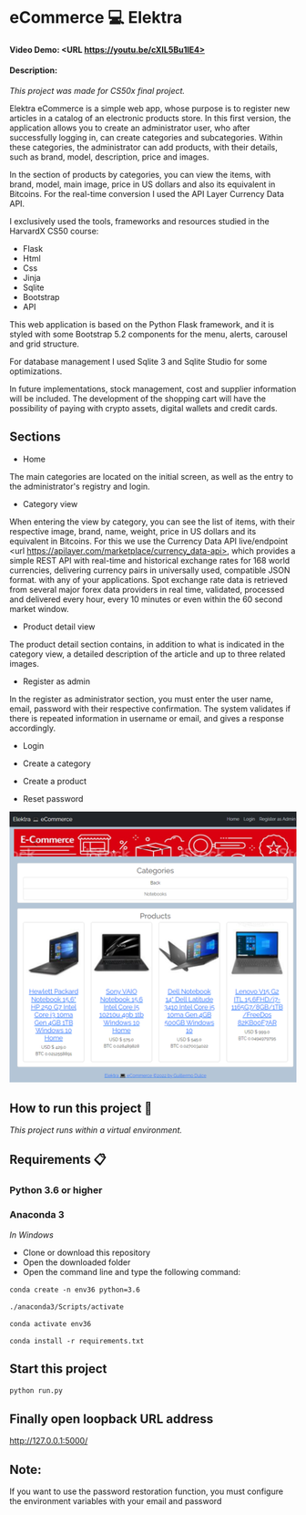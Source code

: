 # eCommerce 💻 Elektra
#### Video Demo:  <URL https://youtu.be/cXIL5Bu1lE4>
#### Description:

_This project was made for CS50x final project._

Elektra eCommerce is a simple web app, whose purpose is to register new articles in a catalog of an electronic products store. In this first version, the application allows you to create an administrator user, who after successfully logging in, can create categories and subcategories. Within these categories, the administrator can add products, with their details, such as brand, model, description, price and images.

In the section of products by categories, you can view the items, with brand, model, main image, price in US dollars and also its equivalent in Bitcoins. For the real-time conversion I used the API Layer Currency Data API.

I exclusively used the tools, frameworks and resources studied in the HarvardX CS50 course:

* Flask
* Html
* Css
* Jinja
* Sqlite
* Bootstrap
* API

This web application is based on the Python Flask framework, and it is styled with some Bootstrap 5.2 components for the menu, alerts, carousel and grid structure.

For database management I used Sqlite 3 and Sqlite Studio for some optimizations.

In future implementations, stock management, cost and supplier information will be included. The development of the shopping cart will have the possibility of paying with crypto assets, digital wallets and credit cards.

## Sections

* Home

The main categories are located on the initial screen, as well as the entry to the administrator's registry and login.

* Category view

When entering the view by category, you can see the list of items, with their respective image, brand, name, weight, price in US dollars and its equivalent in Bitcoins. For this we use the Currency Data API live/endpoint <url https://apilayer.com/marketplace/currency_data-api>, which provides a simple REST API with real-time and historical exchange rates for 168 world currencies, delivering currency pairs in universally used, compatible JSON format. with any of your applications. Spot exchange rate data is retrieved from several major forex data providers in real time, validated, processed and delivered every hour, every 10 minutes or even within the 60 second market window.

* Product detail view

The product detail section contains, in addition to what is indicated in the category view, a detailed description of the article and up to three related images.

* Register as admin

In the register as administrator section, you must enter the user name, email, password with their respective confirmation. The system validates if there is repeated information in username or email, and gives a response accordingly.

* Login



* Create a category
* Create a product
* Reset password

![Image text](https://github.com/guillermodulce/eCommerce_Elektra/blob/main/app_ecommerce/static/elektrascr.png)


## How to run this project 🚀

_This project runs within a virtual environment._

## Requirements 📋

### Python 3.6 or higher
### Anaconda 3


_In Windows_
* Clone or download this repository
* Open the downloaded folder
* Open the command line and type the following command:

```
conda create -n env36 python=3.6
```
```
./anaconda3/Scripts/activate
```
```
conda activate env36
```
```
conda install -r requirements.txt
```

## Start this project 

```
python run.py
```

## Finally open loopback URL address  

http://127.0.0.1:5000/

## Note:
If you want to use the password restoration function, you must configure the environment variables with your email and password
